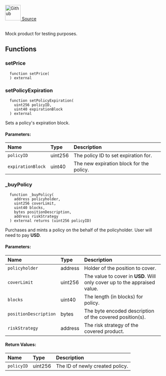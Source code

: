 <a href="https://github.com/solace-fi/solace-core/blob/main/contracts/mocks/MockProductV2.sol"><img src="/img/github.svg" alt="Github" width="50px"/> Source</a><br/><br/>

Mock product for testing purposes.


## Functions
### setPrice
```solidity
  function setPrice(
  ) external
```




### setPolicyExpiration
```solidity
  function setPolicyExpiration(
    uint256 policyID,
    uint40 expirationBlock
  ) external
```
Sets a policy's expiration block.


#### Parameters:
| Name | Type | Description                                                          |
| :--- | :--- | :------------------------------------------------------------------- |
|`policyID` | uint256 | The policy ID to set expiration for.
|`expirationBlock` | uint40 | The new expiration block for the policy.

### _buyPolicy
```solidity
  function _buyPolicy(
    address policyholder,
    uint256 coverLimit,
    uint40 blocks,
    bytes positionDescription,
    address riskStrategy
  ) external returns (uint256 policyID)
```
Purchases and mints a policy on the behalf of the policyholder.
User will need to pay **USD**.


#### Parameters:
| Name | Type | Description                                                          |
| :--- | :--- | :------------------------------------------------------------------- |
|`policyholder` | address | Holder of the position to cover.
|`coverLimit` | uint256 | The value to cover in **USD**. Will only cover up to the appraised value.
|`blocks` | uint40 | The length (in blocks) for policy.
|`positionDescription` | bytes | The byte encoded description of the covered position(s).
|`riskStrategy` | address | The risk strategy of the covered product.

#### Return Values:
| Name                           | Type          | Description                                                                  |
| :----------------------------- | :------------ | :--------------------------------------------------------------------------- |
|`policyID`| uint256 | The ID of newly created policy.
